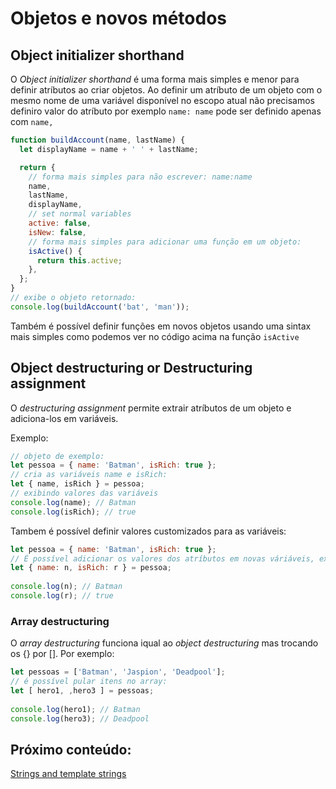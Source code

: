 # Objetos e novos métodos

## Object initializer shorthand

O *Object initializer shorthand* é uma forma mais simples e menor para definir atríbutos ao criar objetos. 
Ao definir um atríbuto de um objeto com o mesmo nome de uma variável disponível no escopo atual não precisamos definiro valor do atríbuto por exemplo `name: name` pode ser definido apenas com `name,`

```js
function buildAccount(name, lastName) {
  let displayName = name + ' ' + lastName;

  return {
    // forma mais simples para não escrever: name:name
    name,
    lastName,
    displayName,
    // set normal variables
    active: false,
    isNew: false,
    // forma mais simples para adicionar uma função em um objeto:
    isActive() {
      return this.active;
    },
  };
}
// exibe o objeto retornado:
console.log(buildAccount('bat', 'man'));
```

Também é possível definir funções em novos objetos usando uma sintax mais simples como podemos ver no código acima na função `isActive`

## Object destructuring or Destructuring assignment

O *destructuring assignment* permite extrair atríbutos de um objeto e adiciona-los em variáveis.

Exemplo:

```js
// objeto de exemplo:
let pessoa = { name: 'Batman', isRich: true };
// cria as variáveis name e isRich:
let { name, isRich } = pessoa;
// exibindo valores das variáveis
console.log(name); // Batman 
console.log(isRich); // true 
```

Tambem é possível definir valores customizados para as variáveis:

```js
let pessoa = { name: 'Batman', isRich: true };
// É possível adicionar os valores dos atríbutos em novas váriáveis, ex:
let { name: n, isRich: r } = pessoa;
 
console.log(n); // Batman 
console.log(r); // true 
```

### Array destructuring

O *array destructuring* funciona iqual ao *object destructuring* mas trocando os {} por []. Por exemplo:

```js
let pessoas = ['Batman', 'Jaspion', 'Deadpool'];
// é possível pular itens no array:
let [ hero1, ,hero3 ] = pessoas;
 
console.log(hero1); // Batman
console.log(hero3); // Deadpool 
```

## Próximo conteúdo:

[Strings and template strings](4_string_template_strings.md)